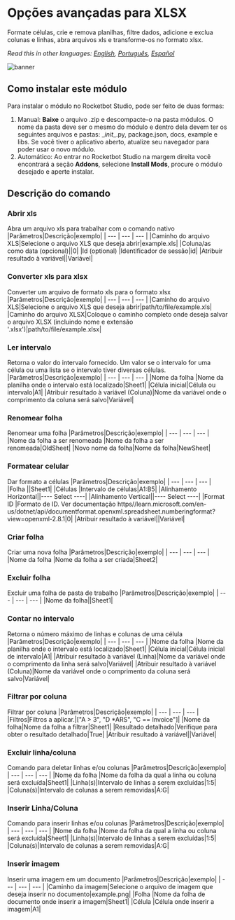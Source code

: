 



# Opções avançadas para XLSX
  
Formate células, crie e remova planilhas, filtre dados, adicione e exclua colunas e linhas, abra arquivos xls e transforme-os no formato xlsx.  

*Read this in other languages: [English](Manual_AdvancedXLSX.md), [Português](Manual_AdvancedXLSX.pr.md), [Español](Manual_AdvancedXLSX.es.md)*
  
![banner](imgs/Banner_AdvancedXLSX.png)
## Como instalar este módulo
  
Para instalar o módulo no Rocketbot Studio, pode ser feito de duas formas:
1. Manual: __Baixe__ o arquivo .zip e descompacte-o na pasta módulos. O nome da pasta deve ser o mesmo do módulo e dentro dela devem ter os seguintes arquivos e pastas: \__init__.py, package.json, docs, example e libs. Se você tiver o aplicativo aberto, atualize seu navegador para poder usar o novo módulo.
2. Automático: Ao entrar no Rocketbot Studio na margem direita você encontrará a seção **Addons**, selecione **Install Mods**, procure o módulo desejado e aperte instalar.  


## Descrição do comando

### Abrir xls
  
Abra um arquivo xls para trabalhar com o comando nativo
|Parâmetros|Descrição|exemplo|
| --- | --- | --- |
|Caminho do arquivo XLS|Selecione o arquivo XLS que deseja abrir|example.xls|
|Coluna/as como data (opcional)||0|
|Id (optional) |Identificador de sessão|id|
|Atribuir resultado à variável||Variável|

### Converter xls para xlsx
  
Converter um arquivo de formato xls para o formato xlsx
|Parâmetros|Descrição|exemplo|
| --- | --- | --- |
|Caminho do arquivo XLS|Selecione o arquivo XLS que deseja abrir|path/to/file/example.xls|
|Caminho do arquivo XLSX|Coloque o caminho completo onde deseja salvar o arquivo XLSX (incluindo nome e extensão '.xlsx')|path/to/file/example.xlsx|

### Ler intervalo
  
Retorna o valor do intervalo fornecido. Um valor se o intervalo for uma célula ou uma lista se o intervalo tiver diversas células.
|Parâmetros|Descrição|exemplo|
| --- | --- | --- |
|Nome da folha |Nome da planilha onde o intervalo está localizado|Sheet1|
|Célula inicial|Célula ou intervalo|A1|
|Atribuir resultado à variável (Coluna)|Nome da variável onde o comprimento da coluna será salvo|Variável|

### Renomear folha
  
Renomear uma folha
|Parâmetros|Descrição|exemplo|
| --- | --- | --- |
|Nome da folha a ser renomeada |Nome da folha a ser renomeada|OldSheet|
|Novo nome da folha|Nome da folha|NewSheet|

### Formatear celular
  
Dar formato a células
|Parâmetros|Descrição|exemplo|
| --- | --- | --- |
|Folha ||Sheet1|
|Células |Intervalo de células|A1:B5|
|Alinhamento Horizontal||---- Select ----|
|Alinhamento Vertical||---- Select ----|
|Format ID |Formato de ID. Ver documentação https//learn.microsoft.com/en-us/dotnet/api/documentformat.openxml.spreadsheet.numberingformat?view=openxml-2.8.1|0|
|Atribuir resultado à variável||Variável|

### Criar folha
  
Criar uma nova folha
|Parâmetros|Descrição|exemplo|
| --- | --- | --- |
|Nome da folha |Nome da folha a ser criada|Sheet2|

### Excluir folha
  
Excluir uma folha de pasta de trabalho
|Parâmetros|Descrição|exemplo|
| --- | --- | --- |
|Nome da folha||Sheet1|

### Contar no intervalo
  
Retorna o número máximo de linhas e colunas de uma célula
|Parâmetros|Descrição|exemplo|
| --- | --- | --- |
|Nome da folha |Nome da planilha onde o intervalo está localizado|Sheet1|
|Célula inicial|Célula inicial de intervalo|A1|
|Atribuir resultado à variável (Linha)|Nome da variável onde o comprimento da linha será salvo|Variável|
|Atribuir resultado à variável (Coluna)|Nome da variável onde o comprimento da coluna será salvo|Variável|

### Filtrar por coluna
  
Filtrar por coluna
|Parâmetros|Descrição|exemplo|
| --- | --- | --- |
|Filtros|Filtros a aplicar.|["A > 3", "D *ARS", "C == Invoice"]|
|Nome da folha|Nome da folha a filtrar|Sheet1|
|Resultado detalhado|Verifique para obter o resultado detalhado|True|
|Atribuir resultado à variável||Variável|

### Excluir linha/coluna
  
Comando para deletar linhas e/ou colunas
|Parâmetros|Descrição|exemplo|
| --- | --- | --- |
|Nome da folha |Nome da folha da qual a linha ou coluna será excluída|Sheet1|
|Linha(s)|Intervalo de linhas a serem excluídas|1:5|
|Coluna(s)|Intervalo de colunas a serem removidas|A:G|

### Inserir Linha/Coluna
  
Comando para inserir linhas e/ou colunas
|Parâmetros|Descrição|exemplo|
| --- | --- | --- |
|Nome da folha |Nome da folha da qual a linha ou coluna será excluída|Sheet1|
|Linha(s)|Intervalo de linhas a serem excluídas|1:5|
|Coluna(s)|Intervalo de colunas a serem removidas|A:G|

### Inserir imagem
  
Inserir uma imagem em um documento
|Parâmetros|Descrição|exemplo|
| --- | --- | --- |
|Caminho da imagem|Selecione o arquivo de imagem que deseja inserir no documento|example.png|
|Folha |Nome da folha de documento onde inserir a imagem|Sheet1|
|Célula |Célula onde inserir a imagem|A1|
